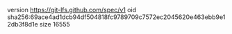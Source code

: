 version https://git-lfs.github.com/spec/v1
oid sha256:69ace4ad1dcb94df504818fc9789709c7572ec2045620e463ebb9e12db3f8d1e
size 16555
